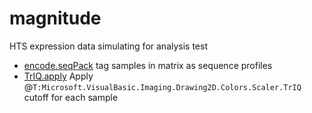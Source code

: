 ﻿# magnitude

HTS expression data simulating for analysis test

+ [encode.seqPack](magnitude/encode.seqPack.1) tag samples in matrix as sequence profiles
+ [TrIQ.apply](magnitude/TrIQ.apply.1) Apply @``T:Microsoft.VisualBasic.Imaging.Drawing2D.Colors.Scaler.TrIQ`` cutoff for each sample
